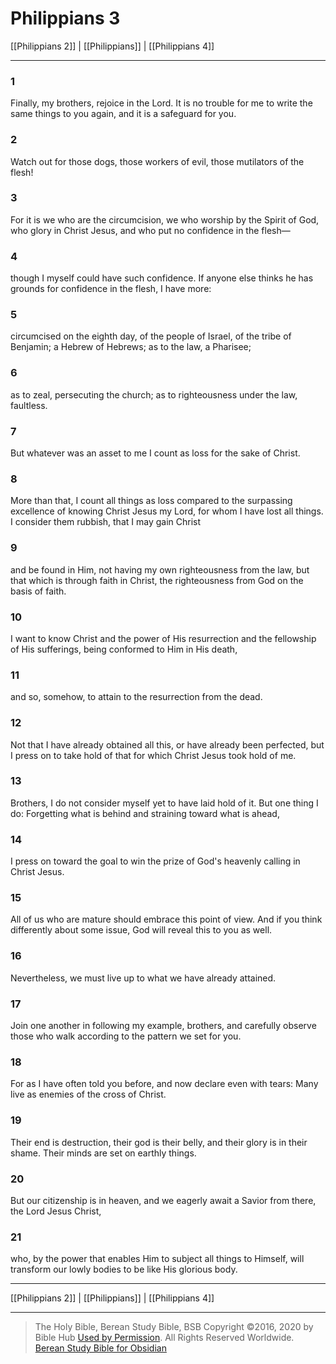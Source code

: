 # Philippians 3

[[Philippians 2]] | [[Philippians]] | [[Philippians 4]]

---

### 1
Finally, my brothers, rejoice in the Lord. It is no trouble for me to write the same things to you again, and it is a safeguard for you.

### 2
Watch out for those dogs, those workers of evil, those mutilators of the flesh!

### 3
For it is we who are the circumcision, we who worship by the Spirit of God, who glory in Christ Jesus, and who put no confidence in the flesh—

### 4
though I myself could have such confidence. If anyone else thinks he has grounds for confidence in the flesh, I have more:

### 5
circumcised on the eighth day, of the people of Israel, of the tribe of Benjamin; a Hebrew of Hebrews; as to the law, a Pharisee;

### 6
as to zeal, persecuting the church; as to righteousness under the law, faultless.

### 7
But whatever was an asset to me I count as loss for the sake of Christ.

### 8
More than that, I count all things as loss compared to the surpassing excellence of knowing Christ Jesus my Lord, for whom I have lost all things. I consider them rubbish, that I may gain Christ

### 9
and be found in Him, not having my own righteousness from the law, but that which is through faith in Christ, the righteousness from God on the basis of faith.

### 10
I want to know Christ and the power of His resurrection and the fellowship of His sufferings, being conformed to Him in His death,

### 11
and so, somehow, to attain to the resurrection from the dead.

### 12
Not that I have already obtained all this, or have already been perfected, but I press on to take hold of that for which Christ Jesus took hold of me.

### 13
Brothers, I do not consider myself yet to have laid hold of it. But one thing I do: Forgetting what is behind and straining toward what is ahead,

### 14
I press on toward the goal to win the prize of God's heavenly calling in Christ Jesus.

### 15
All of us who are mature should embrace this point of view. And if you think differently about some issue, God will reveal this to you as well.

### 16
Nevertheless, we must live up to what we have already attained.

### 17
Join one another in following my example, brothers, and carefully observe those who walk according to the pattern we set for you.

### 18
For as I have often told you before, and now declare even with tears: Many live as enemies of the cross of Christ.

### 19
Their end is destruction, their god is their belly, and their glory is in their shame. Their minds are set on earthly things.

### 20
But our citizenship is in heaven, and we eagerly await a Savior from there, the Lord Jesus Christ,

### 21
who, by the power that enables Him to subject all things to Himself, will transform our lowly bodies to be like His glorious body.

---

[[Philippians 2]] | [[Philippians]] | [[Philippians 4]]

---

> The Holy Bible, Berean Study Bible, BSB
> Copyright &copy;2016, 2020 by Bible Hub
> [Used by Permission](https://berean.bible/terms.htm). All Rights Reserved Worldwide.
> [Berean Study Bible for Obsidian](https://github.com/gapmiss/berean-study-bible-for-obsidian)</small>

